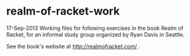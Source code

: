 realm-of-racket-work
====================

17-Sep-2013
Working files for following exercises in the book Realm of Racket,
for an informal study group organized by Ryan Davis in Seattle.

See the book's website at http://realmofracket.com/ .



